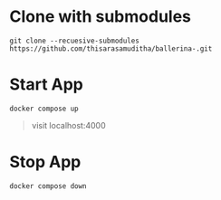# Clone with submodules

```
git clone --recuesive-submodules https://github.com/thisarasamuditha/ballerina-.git
```

# Start App

```
docker compose up
```

> visit localhost:4000

# Stop App

```
docker compose down
```
